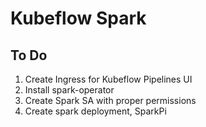# Kubeflow Spark

## To Do
1. Create Ingress for Kubeflow Pipelines UI
2. Install spark-operator
3. Create Spark SA with proper permissions
4. Create spark deployment, SparkPi